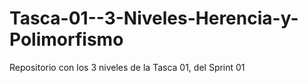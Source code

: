 # Tasca-01--3-Niveles-Herencia-y-Polimorfismo
Repositorio con los 3 niveles de la Tasca 01, del Sprint 01
